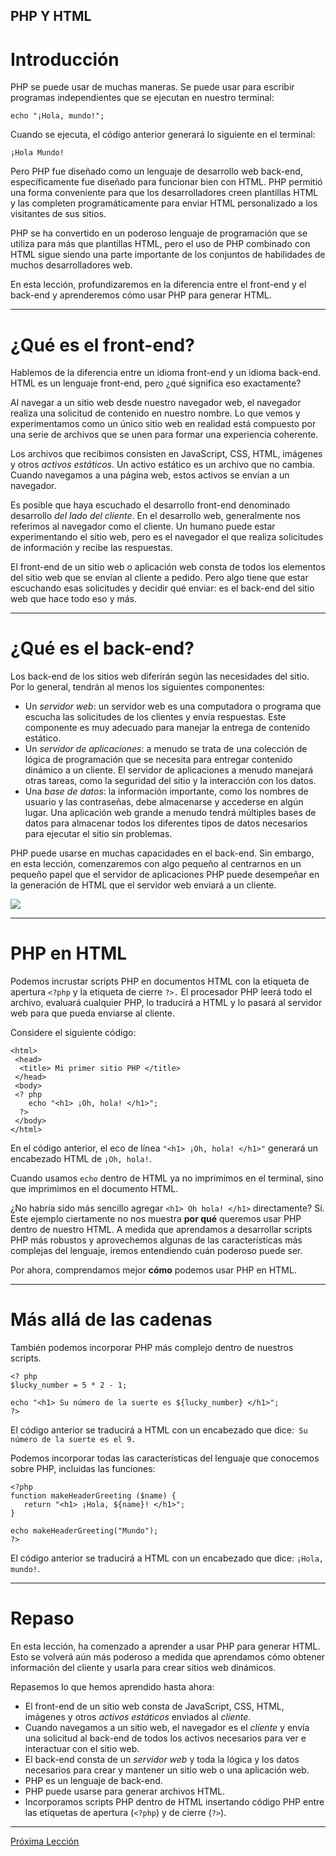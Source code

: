 ## PHP Y HTML

# Introducción

PHP se puede usar de muchas maneras. Se puede usar para escribir programas independientes que se ejecutan en nuestro terminal:

````
echo "¡Hola, mundo!";
````

Cuando se ejecuta, el código anterior generará lo siguiente en el terminal:

````
¡Hola Mundo!
````

Pero PHP fue diseñado como un lenguaje de desarrollo web back-end, específicamente fue diseñado para funcionar bien con HTML. PHP permitió una forma conveniente para que los desarrolladores creen plantillas HTML y las completen programáticamente para enviar HTML personalizado a los visitantes de sus sitios.

PHP se ha convertido en un poderoso lenguaje de programación que se utiliza para más que plantillas HTML, pero el uso de PHP combinado con HTML sigue siendo una parte importante de los conjuntos de habilidades de muchos desarrolladores web.

En esta lección, profundizaremos en la diferencia entre el front-end y el back-end y aprenderemos cómo usar PHP para generar HTML.

----

# ¿Qué es el front-end?

Hablemos de la diferencia entre un idioma front-end y un idioma back-end. HTML es un lenguaje front-end, pero ¿qué significa eso exactamente?

Al navegar a un sitio web desde nuestro navegador web, el navegador realiza una solicitud de contenido en nuestro nombre. Lo que vemos y experimentamos como un único sitio web en realidad está compuesto por una serie de archivos que se unen para formar una experiencia coherente.

Los archivos que recibimos consisten en JavaScript, CSS, HTML, imágenes y otros _activos estáticos_. Un activo estático es un archivo que no cambia. Cuando navegamos a una página web, estos activos se envían a un navegador.

Es posible que haya escuchado el desarrollo front-end denominado desarrollo _del lado del cliente_. En el desarrollo web, generalmente nos referimos al navegador como el cliente. Un humano puede estar experimentando el sitio web, pero es el navegador el que realiza solicitudes de información y recibe las respuestas.

El front-end de un sitio web o aplicación web consta de todos los elementos del sitio web que se envían al cliente a pedido. Pero algo tiene que estar escuchando esas solicitudes y decidir qué enviar: es el back-end del sitio web que hace todo eso y más.

----

# ¿Qué es el back-end?

Los back-end de los sitios web diferirán según las necesidades del sitio. Por lo general, tendrán al menos los siguientes componentes:

+ Un _servidor web_: un servidor web es una computadora o programa que escucha las solicitudes de los clientes y envía respuestas. Este componente es muy adecuado para manejar la entrega de contenido estático.
+ Un _servidor de aplicaciones_: a menudo se trata de una colección de lógica de programación que se necesita para entregar contenido dinámico a un cliente. El servidor de aplicaciones a menudo manejará otras tareas, como la seguridad del sitio y la interacción con los datos.
+ Una _base de datos_: la información importante, como los nombres de usuario y las contraseñas, debe almacenarse y accederse en algún lugar. Una aplicación web grande a menudo tendrá múltiples bases de datos para almacenar todos los diferentes tipos de datos necesarios para ejecutar el sitio sin problemas.

PHP puede usarse en muchas capacidades en el back-end. Sin embargo, en esta lección, comenzaremos con algo pequeño al centrarnos en un pequeño papel que el servidor de aplicaciones PHP puede desempeñar en la generación de HTML que el servidor web enviará a un cliente.

![](https://s3.amazonaws.com/codecademy-content/courses/php-and-html/NodeAnimation_2_v1.gif)

----

# PHP en HTML

Podemos incrustar scripts PHP en documentos HTML con la etiqueta de apertura `<?php` y la etiqueta de cierre `?>.` El procesador PHP leerá todo el archivo, evaluará cualquier PHP, lo traducirá a HTML y lo pasará al servidor web para que pueda enviarse al cliente.

Considere el siguiente código:

````
<html>
 <head>
  <title> Mi primer sitio PHP </title>
 </head>
 <body>
 <? php
    echo "<h1> ¡Oh, hola! </h1>";
  ?>
 </body>
</html>
````

En el código anterior, el eco de línea `"<h1> ¡Oh, hola! </h1>"` generará un encabezado HTML de `¡Oh, hola!`.

Cuando usamos `echo` dentro de HTML ya no imprimimos en el terminal, sino que imprimimos en el documento HTML.

¿No habría sido más sencillo agregar `<h1> Oh hola! </h1>` directamente? Sí. Este ejemplo ciertamente no nos muestra __por qué__ queremos usar PHP dentro de nuestro HTML. A medida que aprendamos a desarrollar scripts PHP más robustos y aprovechemos algunas de las características más complejas del lenguaje, iremos entendiendo cuán poderoso puede ser.

Por ahora, comprendamos mejor __cómo__ podemos usar PHP en HTML.

----

# Más allá de las cadenas

También podemos incorporar PHP más complejo dentro de nuestros scripts.

````
<? php
$lucky_number = 5 * 2 - 1;

echo "<h1> Su número de la suerte es ${lucky_number} </h1>";
?>
````

El código anterior se traducirá a HTML con un encabezado que dice:` Su número de la suerte es el 9.`

Podemos incorporar todas las características del lenguaje que conocemos sobre PHP, incluidas las funciones:

````
<?php
function makeHeaderGreeting ($name) {
   return "<h1> ¡Hola, ${name}! </h1>";
}

echo makeHeaderGreeting("Mundo");
?>
````

El código anterior se traducirá a HTML con un encabezado que dice: `¡Hola, mundo!`.

----

# Repaso

En esta lección, ha comenzado a aprender a usar PHP para generar HTML. Esto se volverá aún más poderoso a medida que aprendamos cómo obtener información del cliente y usarla para crear sitios web dinámicos.

Repasemos lo que hemos aprendido hasta ahora:

+ El front-end de un sitio web consta de JavaScript, CSS, HTML, imágenes y otros _activos estáticos_ enviados al _cliente_.
+ Cuando navegamos a un sitio web, el navegador es el _cliente_ y envía una solicitud al back-end de todos los activos necesarios para ver e interactuar con el sitio web.
+ El back-end consta de un _servidor web_ y toda la lógica y los datos necesarios para crear y mantener un sitio web o una aplicación web.
+ PHP es un lenguaje de back-end.
+ PHP puede usarse para generar archivos HTML.
+ Incorporamos scripts PHP dentro de HTML insertando código PHP entre las etiquetas de apertura (`<?php`) y de cierre (`?>`).

----
[Próxima Lección](#)
